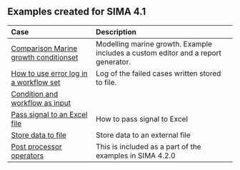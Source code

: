 ## Examples created for SIMA 4.1


  

| Case | Description    |
|:---|:---|
| [Comparison Marine growth conditionset](comparison_marine_growth_conditionset_in_wf_set_with_CE_report.stask)| Modelling marine growth. Example includes a custom editor and a report generator. |
| [How to use error log in a workflow set](Error_log_example_with_two_sets.stask) | Log of the failed cases written stored to file. |
| [Condition and workflow as input](Example_condition_and_workflow_as_input_report.stask) | | 
| [Pass signal to an Excel file](Example_send_signals_to_Excel_sheets.stask) | How to pass signal to Excel |
| [Store data to file](storeDataToFiles.stask)  | Store data to an external file  |
[Post processor operators](examplePostProcessorOperators.stask) |   This is included as a part of the examples in SIMA 4.2.0 |


<!---#That is so funny! :joy: :tent:-->

<!---
- [Comparison Marine growth conditionset](comparison_marine_growth_conditionset_in_wf_set_with_CE_report.stask)
  - Model marine marine growth. 
    - Example includes a custom editor and a report generator.
- [How to use error log in a workflow set](Error_log_example_with_two_sets.stask)
  - Log of the failed cases a stored to file
- [Condition and workflow as input](Example_condition_and_workflow_as_input_report.stask)
- [Post processor operators](examplePostProcessorOperators.stask)
  - This is included in SIMA 4.2.0
- [Pass signal to an Excel file](Example_send_signals_to_Excel_sheets.stask)
- [Store data to file](storeDataToFiles.stask)

-->